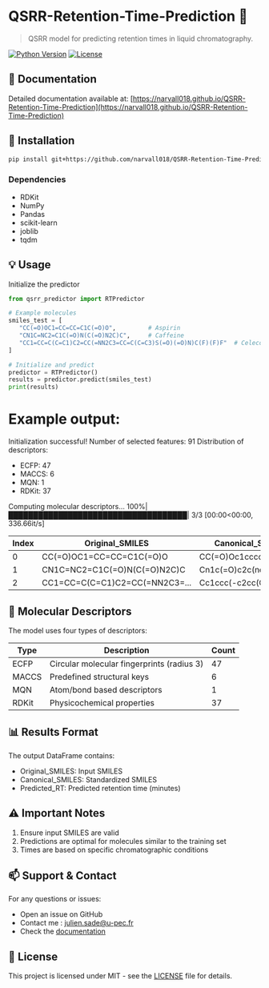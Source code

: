 # QSRR-Retention-Time-Prediction 🔬

> QSRR model for predicting retention times in liquid chromatography.

[![Python Version](https://img.shields.io/badge/python-3.6%2B-blue)]()
[![License](https://img.shields.io/badge/license-MIT-green.svg)]()

## 📖 Documentation 

Detailed documentation available at: [https://narvall018.github.io/QSRR-Retention-Time-Prediction](https://narvall018.github.io/QSRR-Retention-Time-Prediction)

## 🚀 Installation

```bash
pip install git+https://github.com/narvall018/QSRR-Retention-Time-Prediction.git
```

### Dependencies
- RDKit
- NumPy  
- Pandas
- scikit-learn
- joblib
- tqdm

## 💡 Usage

Initialize the predictor

```python
from qsrr_predictor import RTPredictor

# Example molecules
smiles_test = [
   "CC(=O)OC1=CC=CC=C1C(=O)O",         # Aspirin
   "CN1C=NC2=C1C(=O)N(C(=O)N2C)C",     # Caffeine
   "CC1=CC=C(C=C1)C2=CC(=NN2C3=CC=C(C=C3)S(=O)(=O)N)C(F)(F)F"  # Celecoxib
]

# Initialize and predict
predictor = RTPredictor()
results = predictor.predict(smiles_test)
print(results)
```

# Example output:
Initialization successful!
Number of selected features: 91
Distribution of descriptors:
- ECFP: 47
- MACCS: 6
- MQN: 1
- RDKit: 37

Computing molecular descriptors...
100%|████████████████████████████████████| 3/3 [00:00<00:00, 336.66it/s]


| Index | Original_SMILES | Canonical_SMILES | Predicted_RT |
|-------|----------------|------------------|--------------|
| 0 | CC(=O)OC1=CC=CC=C1C(=O)O | CC(=O)Oc1ccccc1C(=O)O | 9.26 |
| 1 | CN1C=NC2=C1C(=O)N(C(=O)N2C)C | Cn1c(=O)c2c(ncn2C)n(C) | 5.08 |
| 2 | CC1=CC=C(C=C1)C2=CC(=NN2C3=... | Cc1ccc(-c2cc(C(F)(F)... | 10.33 |

## 🧬 Molecular Descriptors

The model uses four types of descriptors:

| Type | Description | Count |
|------|-------------|-------|
| ECFP | Circular molecular fingerprints (radius 3) | 47 |
| MACCS | Predefined structural keys | 6 |
| MQN | Atom/bond based descriptors | 1 |
| RDKit | Physicochemical properties | 37 |

## 📊 Results Format

The output DataFrame contains:
- Original_SMILES: Input SMILES
- Canonical_SMILES: Standardized SMILES
- Predicted_RT: Predicted retention time (minutes)

## ⚠️ Important Notes

1. Ensure input SMILES are valid
2. Predictions are optimal for molecules similar to the training set
3. Times are based on specific chromatographic conditions

## 📫 Support & Contact

For any questions or issues:
- Open an issue on GitHub
- Contact me : julien.sade@u-pec.fr
- Check the [documentation](https://narvall018.github.io/QSRR-Retention-Time-Prediction)

## 📄 License

This project is licensed under MIT - see the [LICENSE](LICENSE) file for details.